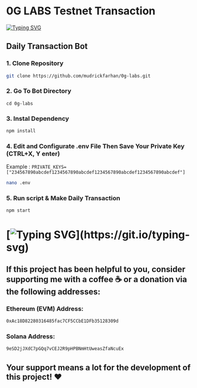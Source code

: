 # 0G LABS Testnet Transaction 

[![Typing SVG](https://readme-typing-svg.demolab.com?font=Fira+Code&pause=1000&width=435&lines=Wellcome+To+AIRDROP+UHUY)](https://git.io/typing-svg)
## Daily Transaction Bot


### 1. Clone Repository

```bash
git clone https://github.com/mudrickfarhan/0g-labs.git
```

### 2. Go To Bot Directory
```
cd 0g-labs
```

### 3. Instal Dependency

```bash
npm install
```

### 4. Edit and Configurate .env File Then Save Your Private Key (CTRL+X, Y enter)
Example : `PRIVATE_KEYS=["234567890abcdef1234567890abcdef1234567890abcdef1234567890abcdef"]`
```bash
nano .env
```

### 5. Run script & Make Daily Transaction

```bash
npm start
```
#

# [![Typing SVG](https://readme-typing-svg.demolab.com?font=Fira+Code&pause=1000&width=435&lines=🔥+Thank+You+for+Your+Support!)](https://git.io/typing-svg)

## If this project has been helpful to you, consider supporting me with a coffee ☕ or a donation via the following addresses:

### Ethereum (EVM) Address:
```bash
0xAc18D82280316485fac7CF5CCbE1DFb35128309d
```

### Solana Address:
```bash
9eSD2jJXdC7pGQq7vCEJ2R9pHPBNmHtUweasZfaNcuEx
```

## Your support means a lot for the development of this project! ❤️
